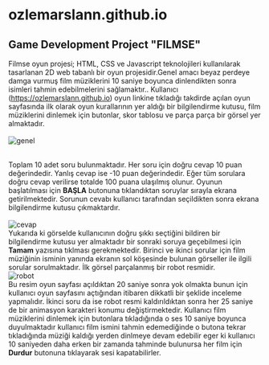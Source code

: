 # ozlemarslann.github.io
## Game Development Project "FILMSE" <br>
  Filmse oyun projesi; HTML, CSS ve Javascript teknolojileri kullanılarak tasarlanan 2D web tabanlı bir oyun projesidir.Genel amacı beyaz perdeye damga vurmuş film müziklerini 10 saniye boyunca dinlendikten sonra 
  isimleri tahmin edebilmelerini sağlamaktır.. Kullanıcı (https://ozlemarslann.github.io) oyun linkine tıkladığı
  takdirde açılan oyun sayfasında ilk olarak oyun kurallarının yer aldığı bir bilgilendirme kutusu, film müziklerini dinlemek için butonlar, skor tablosu ve parça parça bir görsel yer almaktadır.<br/> <br/>
  ![genel](https://github.com/ozlemarslann/ozlemarslann.github.io/assets/110686757/fa43363f-b912-490d-b7ee-1acabc2e6267)

  <br/>Toplam 10 adet soru bulunmaktadır. Her soru için doğru cevap 10 puan değerindedir. Yanlış cevap ise -10 puan değerindedir. Eğer tüm sorulara doğru cevap verilirse totalde 100 puana ulaşılmış olunur. 
  Oyunun başlatılması için **BAŞLA** butonuna tıklandıktan soruylar sırayla ekrana getirilmektedir. Sorunun cevabı kullanıcı tarafından seçildikten  sonra ekrana bilgilendirme kutusu çıkmaktardır. <br/> <br/>
  ![cevap](https://github.com/ozlemarslann/ozlemarslann.github.io/assets/110686757/6a4baa1b-2905-4d4e-8110-299532655b21) <br/>
  Yukarıda ki görselde kullanıcının doğru şıkkı seçtiğini bildiren bir bilgilendirme kutusu yer almaktadır bir sonraki soruya geçebilmesi için **Tamam** yazısına tıklması gerekmektedir.
  Birinci ve ikinci sorular için  film müziğinin isminin yanında ekranın sol köşesinde bulunan görseller ile ilgili sorular sorulmaktadır. İlk görsel parçalanmış bir robot resmidir. <br/> 
  ![robot](https://github.com/ozlemarslann/ozlemarslann.github.io/assets/110686757/930b9452-c989-48c7-8c6a-e2997e9415d2)
  <br/>
  Bu resim oyun sayfası açıldıktan 20 saniye sonra yok olmakta bunun için kullanıcı oyun sayfasını açtığından itibaren dikkatli bir şeklide inceleme yapmalıdır.
  İkinci soru da ise robot resmi kaldırıldıktan sonra her 25 saniye de bir animasyon karakteri konumu değiştirmektedir. Kullanıcı film müziklerini dinlemek için butonlara tıkladığında o ses 10 saniye boyunca duyulmaktadır kullanıcı film ismini tahmin edemediğinde o butona tekrar tıkladığında müziği kaldığı yerden dinlmeye devam edebilir eger ki kullanıcı 10 saniyeden daha erken bir zamanda tahminde bulunursa her film için **Durdur** butonuna tıklayarak sesi kapatabilirler.
